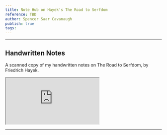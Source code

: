 ```yaml
---
title: Note Hub on Hayek's The Road to Serfdom
reference: TBD
author: Spencer Saar Cavanaugh
publish: true
tags:
---
```


---

## Handwritten Notes

A scanned copy of my handwritten notes on The Road to Serfdom, by Friedrich Hayek.

<iframe src="https://arweave.net/0y1khEq9DviaVSfnqwQTTGY8gIMDgz4ro_zEisrwtvM" class="pdf-embed" ></iframe>

---
